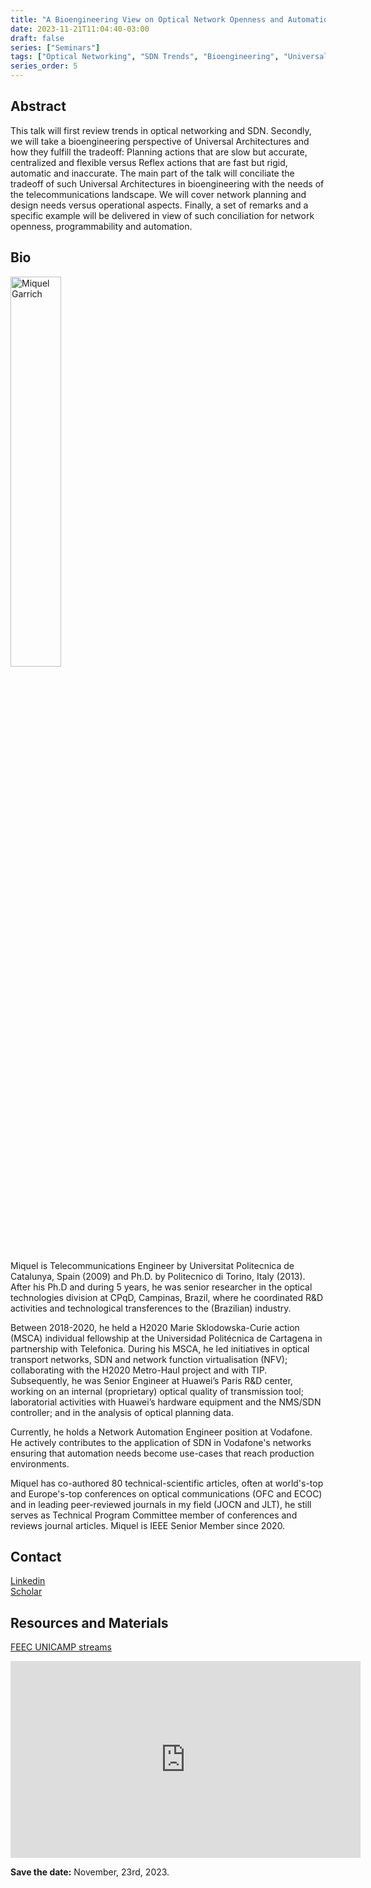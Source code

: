 ```yaml
---
title: "A Bioengineering View on Optical Network Openness and Automation"
date: 2023-11-21T11:04:40-03:00
draft: false
series: ["Seminars"]
tags: ["Optical Networking", "SDN Trends", "Bioengineering", "Universal Architectures"]
series_order: 5
---
```



## Abstract
This talk will first review trends in optical networking and SDN. Secondly, we will take a bioengineering perspective of Universal Architectures and how they fulfill the tradeoff: Planning actions that are slow but accurate, centralized and flexible versus Reflex actions that are fast but rigid, automatic and inaccurate. The main part of the talk will conciliate the tradeoff of such Universal Architectures in bioengineering with the needs of the telecommunications landscape. We will cover network planning and design needs versus operational aspects. Finally, a set of remarks and a specific example will be delivered in view of such conciliation for network openness, programmability and automation.

## Bio
<img alt="Miquel Garrich" src="/posts/seminars/5/miquel-garrich-cropped.png" style="width: 40%; height: 160x;">

Miquel is Telecommunications Engineer by Universitat Politecnica de Catalunya, Spain (2009) and Ph.D. by Politecnico di Torino, Italy (2013). After his Ph.D and during 5 years, he was senior researcher in the optical technologies division at CPqD, Campinas, Brazil, where he coordinated R&D activities and technological transferences to the (Brazilian) industry.

Between 2018-2020, he held a H2020 Marie Sklodowska-Curie action (MSCA) individual fellowship at the Universidad Politécnica de Cartagena in partnership with Telefonica. During his MSCA, he led initiatives in optical transport networks, SDN and network function virtualisation (NFV); collaborating with the H2020 Metro-Haul project and with TIP. Subsequently, he was Senior Engineer at Huawei’s Paris R&D center, working on an internal (proprietary) optical quality of transmission tool; laboratorial activities with Huawei’s hardware equipment and the NMS/SDN controller; and in the analysis of optical planning data.

Currently, he holds a Network Automation Engineer position at Vodafone. He actively contributes to the application of SDN in Vodafone's networks ensuring that automation needs become use-cases that reach production environments.

Miquel has co-authored 80 technical-scientific articles, often at world's-top and Europe's-top conferences on optical communications (OFC and ECOC) and in leading peer-reviewed journals in my field (JOCN and JLT), he still serves as Technical Program Committee member of conferences and reviews journal articles. Miquel is IEEE Senior Member since 2020.

## Contact
[Linkedin](https://www.linkedin.com/in/garrich/) \
[Scholar](https://scholar.google.com.br/citations?user=3J2fpQ0AAAAJ&hl=pt-BR)

## Resources and Materials
[FEEC UNICAMP streams](https://www.youtube.com/@feec-unicamp/streams)


<iframe width="560" height="315" src="https://www.youtube.com/embed/e148IZJdyaE" title="YouTube video player" frameborder="0" allow="accelerometer; autoplay; clipboard-write; encrypted-media; gyroscope; picture-in-picture; web-share" allowfullscreen></iframe>


**Save the date:** November, 23rd, 2023.
